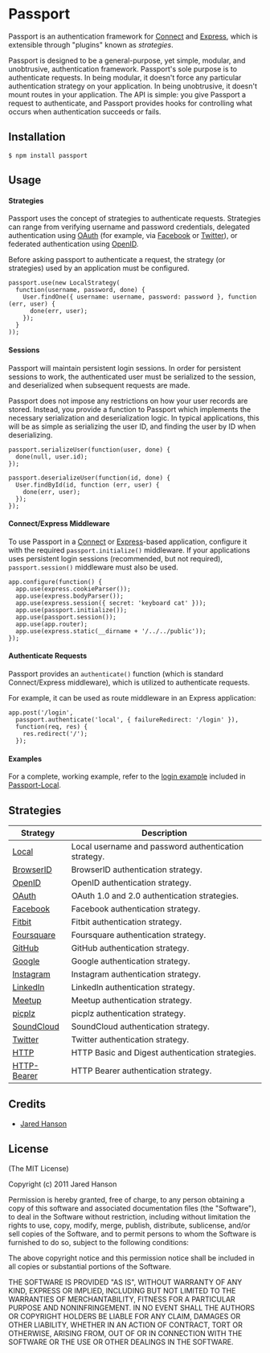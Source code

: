 # Passport

Passport is an authentication framework for [Connect](http://senchalabs.github.com/connect/)
and [Express](http://expressjs.com/), which is extensible through "plugins"
known as _strategies_.

Passport is designed to be a general-purpose, yet simple, modular, and
unobtrusive, authentication framework.  Passport's sole purpose is to
authenticate requests.  In being modular, it doesn't force any particular
authentication strategy on your application.  In being unobtrusive, it doesn't
mount routes in your application.  The API is simple: you give Passport a
request to authenticate, and Passport provides hooks for controlling what occurs
when authentication succeeds or fails.

## Installation

    $ npm install passport

## Usage

#### Strategies

Passport uses the concept of strategies to authenticate requests.  Strategies
can range from verifying username and password credentials, delegated
authentication using [OAuth](http://oauth.net/) (for example, via [Facebook](http://www.facebook.com/)
or [Twitter](http://twitter.com/)), or federated authentication using [OpenID](http://openid.net/).

Before asking passport to authenticate a request, the strategy (or strategies)
used by an application must be configured.

    passport.use(new LocalStrategy(
      function(username, password, done) {
        User.findOne({ username: username, password: password }, function (err, user) {
          done(err, user);
        });
      }
    ));

#### Sessions

Passport will maintain persistent login sessions.  In order for persistent
sessions to work, the authenticated user must be serialized to the session, and
deserialized when subsequent requests are made.

Passport does not impose any restrictions on how your user records are stored.
Instead, you provide a function to Passport which implements the necessary
serialization and deserialization logic.  In typical applications, this will be
as simple as serializing the user ID, and finding the user by ID when
deserializing.

    passport.serializeUser(function(user, done) {
      done(null, user.id);
    });

    passport.deserializeUser(function(id, done) {
      User.findById(id, function (err, user) {
        done(err, user);
      });
    });

#### Connect/Express Middleware

To use Passport in a [Connect](http://senchalabs.github.com/connect/) or
[Express](http://expressjs.com/)-based application, configure it with the
required `passport.initialize()` middleware.  If your applications uses
persistent login sessions (recommended, but not required), `passport.session()`
middleware must also be used.

    app.configure(function() {
      app.use(express.cookieParser());
      app.use(express.bodyParser());
      app.use(express.session({ secret: 'keyboard cat' }));
      app.use(passport.initialize());
      app.use(passport.session());
      app.use(app.router);
      app.use(express.static(__dirname + '/../../public'));
    });

#### Authenticate Requests

Passport provides an `authenticate()` function (which is standard
Connect/Express middleware), which is utilized to authenticate requests.

For example, it can be used as route middleware in an Express application:

    app.post('/login', 
      passport.authenticate('local', { failureRedirect: '/login' }),
      function(req, res) {
        res.redirect('/');
      });

#### Examples

For a complete, working example, refer to the [login example](https://github.com/jaredhanson/passport-local/tree/master/examples/login)
included in [Passport-Local](https://github.com/jaredhanson/passport-local).

## Strategies

<table>
  <thead>
    <tr><th>Strategy</th><th>Description</th>
  </thead>
  <tbody>
    <tr><td><a href="https://github.com/jaredhanson/passport-local">Local</a></td><td>Local username and password authentication strategy.</td>
    <tr><td><a href="https://github.com/jaredhanson/passport-browserid">BrowserID</a></td><td>BrowserID authentication strategy.</td>
    <tr><td><a href="https://github.com/jaredhanson/passport-openid">OpenID</a></td><td>OpenID authentication strategy.</td>
    <tr><td><a href="https://github.com/jaredhanson/passport-oauth">OAuth</a></td><td>OAuth 1.0 and 2.0 authentication strategies.</td>
    <tr><td><a href="https://github.com/jaredhanson/passport-facebook">Facebook</a></td><td>Facebook authentication strategy.</td>
    <tr><td><a href="https://github.com/jaredhanson/passport-fitbit">Fitbit</a></td><td>Fitbit authentication strategy.</td>
    <tr><td><a href="https://github.com/jaredhanson/passport-foursquare">Foursquare</a></td><td>Foursquare authentication strategy.</td>
    <tr><td><a href="https://github.com/jaredhanson/passport-github">GitHub</a></td><td>GitHub authentication strategy.</td>
    <tr><td><a href="https://github.com/jaredhanson/passport-google">Google</a></td><td>Google authentication strategy.</td>
    <tr><td><a href="https://github.com/jaredhanson/passport-instagram">Instagram</a></td><td>Instagram authentication strategy.</td>
    <tr><td><a href="https://github.com/jaredhanson/passport-linkedin">LinkedIn</a></td><td>LinkedIn authentication strategy.</td>
    <tr><td><a href="https://github.com/jaredhanson/passport-meetup">Meetup</a></td><td>Meetup authentication strategy.</td>
    <tr><td><a href="https://github.com/jaredhanson/passport-picplz">picplz</a></td><td>picplz authentication strategy.</td>
    <tr><td><a href="https://github.com/jaredhanson/passport-soundcloud">SoundCloud</a></td><td>SoundCloud authentication strategy.</td>
    <tr><td><a href="https://github.com/jaredhanson/passport-twitter">Twitter</a></td><td>Twitter authentication strategy.</td>
    <tr><td><a href="https://github.com/jaredhanson/passport-http">HTTP</a></td><td>HTTP Basic and Digest authentication strategies.</td>
    <tr><td><a href="https://github.com/jaredhanson/passport-http-bearer">HTTP-Bearer</a></td><td>HTTP Bearer authentication strategy.</td>
  </tbody>
</table>

## Credits

  - [Jared Hanson](http://github.com/jaredhanson)

## License

(The MIT License)

Copyright (c) 2011 Jared Hanson

Permission is hereby granted, free of charge, to any person obtaining a copy of
this software and associated documentation files (the "Software"), to deal in
the Software without restriction, including without limitation the rights to
use, copy, modify, merge, publish, distribute, sublicense, and/or sell copies of
the Software, and to permit persons to whom the Software is furnished to do so,
subject to the following conditions:

The above copyright notice and this permission notice shall be included in all
copies or substantial portions of the Software.

THE SOFTWARE IS PROVIDED "AS IS", WITHOUT WARRANTY OF ANY KIND, EXPRESS OR
IMPLIED, INCLUDING BUT NOT LIMITED TO THE WARRANTIES OF MERCHANTABILITY, FITNESS
FOR A PARTICULAR PURPOSE AND NONINFRINGEMENT. IN NO EVENT SHALL THE AUTHORS OR
COPYRIGHT HOLDERS BE LIABLE FOR ANY CLAIM, DAMAGES OR OTHER LIABILITY, WHETHER
IN AN ACTION OF CONTRACT, TORT OR OTHERWISE, ARISING FROM, OUT OF OR IN
CONNECTION WITH THE SOFTWARE OR THE USE OR OTHER DEALINGS IN THE SOFTWARE.
